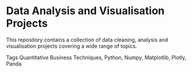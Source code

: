 # Data Analysis and Visualisation Projects

This repository contains a collection of data cleaning, analysis and visualisation projects covering a wide range of topics.

Tags
Quantitative Business Techniques, Python, Numpy, Matplotlib, Plotly, Panda
